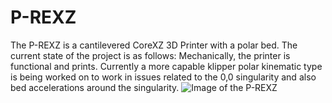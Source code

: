 # P-REXZ
The P-REXZ is a cantilevered CoreXZ 3D Printer with a polar bed. The current state of the project is as follows:
Mechanically, the printer is functional and prints. Currently a more capable klipper polar kinematic type is being worked on to work in issues related to the 0,0 singularity and also bed accelerations around the singularity.
![Image of the P-REXZ](https://github.com/Armchair-Engineering/P-REXZ/blob/main/Images/P-REXZ-V274.png)

